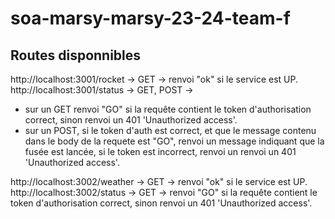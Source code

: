 # soa-marsy-marsy-23-24-team-f


## Routes disponnibles

http://localhost:3001/rocket -> GET -> renvoi "ok" si le service est UP.
http://localhost:3001/status -> GET, POST -> 
* sur un GET renvoi "GO" si la requête contient le token d'authorisation correct, sinon renvoi un 401 'Unauthorized access'.
* sur un POST, si le token d'auth est correct, et que le message contenu dans le body de la requete est "GO", renvoi un message indiquant que la fusée est lancée, si le token est incorrect, renvoi un renvoi un 401 'Unauthorized access'.

http://localhost:3002/weather -> GET -> renvoi "ok" si le service est UP.
http://localhost:3002/status -> GET -> renvoi "GO" si la requête contient le token d'authorisation correct, sinon renvoi un 401 'Unauthorized access'.


